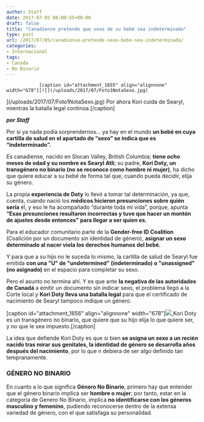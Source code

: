 ```yaml
---
author: Staff
date: 2017-07-05 06:00:55+00:00
draft: false
title: "Canadiense pretende que sexo de su bebé sea indeterminado"
type: post
url: /2017/07/05/canadiense-pretende-sexo-bebe-sea-indeterminado/
categories:
- Internacional
tags:
- Canada
- No Binario
---
```



				[caption id="attachment_1655" align="alignnone" width="678"][![](/uploads/2017/07/Foto1NotaSexo.jpg)
](/uploads/2017/07/Foto1NotaSexo.jpg) Por ahora Kori cuida de Searyl, mientras la batalla legal continúa.[/caption]

_**por Staff**_

Por si ya nada podía sorprendernos… ya hay en el mundo **un bebé en cuya cartilla de salud en el apartado de “sexo” se indica que es “indeterminado”.**

Es canadiense, nacido en Slocan Valley, British Columbia; **tiene ocho meses de edad y su nombre es Searyl Atli**; su padre, **Kori Doty, un transgénero no binario (no se reconoce como hombre ni mujer)**, ha dicho que quiere educar a su bebé de forma tal que, cuando pueda decidir, elija su género.

La propia **experiencia de Doty** lo llevó a tomar tal determinación, ya que, cuenta, cuando nació los **médicos hicieron presunciones sobre quién sería** él, y eso le ha acompañado “durante toda mi vida”, porque, apunta **“Esas presunciones resultaron incorrectas y tuve que hacer un montón de ajustes desde entonces" para llegar a ser quien es.**

Para el educador comunitario parte de la **Gender-free ID Coalition** (Coalición por un documento sin identidad de género), **asignar un sexo determinado al nacer viola los derechos humanos del bebé.**

Y para que a su hijo no le suceda lo mismo, la cartilla de salud de Searyl fue emitida **con una "U" de "undetermined" (indeterminado) o "unassigned" (no asignado)** en el espacio para completar su sexo.

Pero el asunto no termina ahí. Y es que ante **la negativa de las autoridades de Canadá** a emitir un documento sin indicar sexo, el problema llegó a la Corte local y **Kori Doty lleva una batalla legal** para que el certificado de nacimiento de Searyl tampoco indique un género.

[caption id="attachment_1656" align="alignnone" width="678"][![](/uploads/2017/07/Foto2NotaSexoWTHx2.jpg)
](/uploads/2017/07/Foto2NotaSexoWTHx2.jpg) Kori Doty es un transgénero no binario, que quiere que su hijo elija lo que quiere ser, y no que le sea impuesto.[/caption]

La idea que defiende Kori Doty es que si bien **se asigna un sexo a un recién nacido tras mirar sus genitales, la identidad de género se desarrolla años después del nacimiento**, por lo que n debiera de ser algo definido tan tempranamente.


### GÉNERO NO BINARIO


En cuanto a lo que significa **Género No Binario**, primero hay que entender que el género binario implica ser **hombre o mujer**; por tanto, estar en la categoría de Genero No Binario, implica **no identificarse con los géneros masculino y femenino**, pudiendo reconocerse dentro de la extensa variedad de género, con el que satisfaga su personalidad.		
